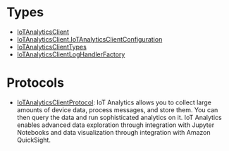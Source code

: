 # Types

  - [IoTAnalyticsClient](/aws-sdk-swift/reference/0.x/AWSIoTAnalytics/IoTAnalyticsClient)
  - [IoTAnalyticsClient.IoTAnalyticsClientConfiguration](/aws-sdk-swift/reference/0.x/AWSIoTAnalytics/IoTAnalyticsClient_IoTAnalyticsClientConfiguration)
  - [IoTAnalyticsClientTypes](/aws-sdk-swift/reference/0.x/AWSIoTAnalytics/IoTAnalyticsClientTypes)
  - [IoTAnalyticsClientLogHandlerFactory](/aws-sdk-swift/reference/0.x/AWSIoTAnalytics/IoTAnalyticsClientLogHandlerFactory)

# Protocols

  - [IoTAnalyticsClientProtocol](/aws-sdk-swift/reference/0.x/AWSIoTAnalytics/IoTAnalyticsClientProtocol):
    IoT Analytics allows you to collect large amounts of device data, process messages, and store them.
    You can then query the data and run sophisticated analytics on it.  IoT Analytics enables advanced
    data exploration through integration with Jupyter Notebooks and data visualization through integration
    with Amazon QuickSight.
